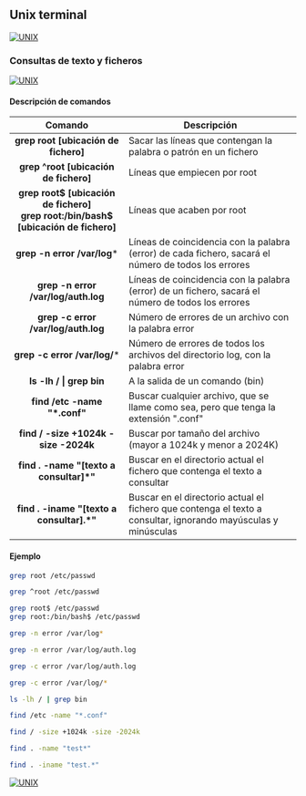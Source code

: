 ## Unix terminal
[![UNIX](https://img.shields.io/badge/UNIX_TERMINAL-FCC624?style=for-the-badge&logo=GNOMETERMINAL&logoColor=white&labelColor=101010)](https://github.com/Alberto-mt/Terminal_de_comandos/blob/main/Unix_terminal/index.md)

### Consultas de texto y ficheros
[![UNIX](https://img.shields.io/badge/Consultas_de_texto_y_ficheros-447ac0?style=for-the-badge&logo=GNOMETERMINAL&logoColor=white&labelColor=101010)](https://github.com/Alberto-mt/Terminal_de_comandos/blob/main/Unix_terminal/categories/Consultas_de_texto_y_ficheros.md)

#### Descripción de comandos
| Comando  | Descripción  |
|:-:|---|
| **grep root [ubicación de fichero]**  | Sacar las líneas que contengan la palabra o patrón en un fichero  |
| **grep ^root [ubicación de fichero]**  | Líneas que empiecen por root  |
| **grep root$ [ubicación de fichero]<br>grep root:/bin/bash$ [ubicación de fichero]**  | Líneas que acaben por root  |
| **grep -n error /var/log***  | Líneas de coincidencia con la palabra (error) de cada fichero, sacará el número de todos los errores  |
| **grep -n error /var/log/auth.log**  | Líneas de coincidencia con la palabra (error) de un fichero, sacará el número de todos los errores  |
| **grep -c error /var/log/auth.log**  | Número de errores de un archivo con la palabra error  |
| **grep -c error /var/log/***  | Número de errores de todos los archivos del directorio log, con la palabra error  |
| **ls -lh \/ \| grep bin**  | A la salida de un comando (bin)  |
| **find /etc -name "*.conf"**  | Buscar cualquier archivo, que se llame como sea, pero que tenga la extensión ".conf"  |
| **find / -size +1024k -size -2024k**  | Buscar por tamaño del archivo (mayor a 1024k y menor a 2024K)  |
| **find . -name "[texto a consultar]\*"**  | Buscar en el directorio actual el fichero que contenga el texto a consultar  |
| **find . -iname "[texto a consultar].\*"**  | Buscar en el directorio actual el fichero que contenga el texto a consultar, ignorando mayúsculas y minúsculas  |

#### Ejemplo
```bash
grep root /etc/passwd

grep ^root /etc/passwd

grep root$ /etc/passwd
grep root:/bin/bash$ /etc/passwd

grep -n error /var/log*

grep -n error /var/log/auth.log

grep -c error /var/log/auth.log

grep -c error /var/log/*

ls -lh / | grep bin

find /etc -name "*.conf"

find / -size +1024k -size -2024k

find . -name "test*"

find . -iname "test.*"
```

[![UNIX](https://img.shields.io/badge/Consultas_de_texto_y_ficheros-447ac0?style=for-the-badge&label=&#9650;&logoColor=white&labelColor=101010)](https://github.com/Alberto-mt/Terminal_de_comandos/blob/main/Unix_terminal/categories/Consultas_de_texto_y_ficheros.md)
